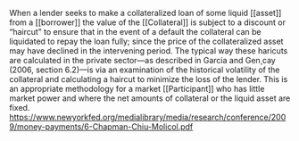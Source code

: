 When a lender seeks to make a collateralized loan of some liquid [[asset]] from a [[borrower]] the value of the [[Collateral]] is subject to a discount or “haircut” to ensure that in the event of a default the collateral can be liquidated to repay the loan fully; since the price of the collateralized asset may have declined in the intervening period. The typical way these haricuts are calculated in the private sector—as described in Garcia and Gen¸cay (2006, section 6.2)—is via an examination of the historical volatility of the collateral and calculating a haircut to minimize the loss of the lender. This is an appropriate methodology for a market [[Participant]] who has little market power and where the net amounts of collateral or the liquid asset are fixed.
https://www.newyorkfed.org/medialibrary/media/research/conference/2009/money-payments/6-Chapman-Chiu-Molicol.pdf